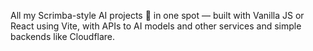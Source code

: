 All my Scrimba-style AI projects 🤖 in one spot — built with Vanilla JS or React using Vite, with APIs to AI models and other services and simple backends like Cloudflare.
